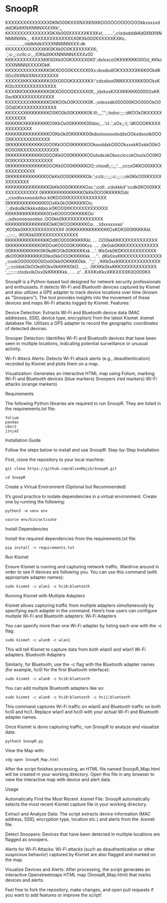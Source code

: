 # SnoopR
KXXXXXXXXXXXXXX0KNO00KXXXNXXKNXKOOOOOOOOOOOOkkxxxxxdddOKkKKNXNNNXXXXKk',,
KKXXXXXXXXXXXXX0KXk000XXXXXXKXXKxl;........',;clodxdddkKd0XNXNNNNNNXKk.,.
KXXXXXXXXXXXXXX0KXk000XXXXXXKXKo.. ..............,:lddkKdkXXXXNNNNNXXX:dk
KKXXXXXXXXXXXKK0KXk0O0KXXXXXKXK; .',:c:,;:ccllc:c:,.;lOKkdXKXNNNNNXXXXx00
KKKXXXXXXXXXXKK00Xk0O0KXXXXX0X0';dxlxxcoOKKKKKKK00Od;,KKkcXXXNNNNXXXXX0kK
KKXXXXXXXXXXKKK0KXO0O0KXXXXX0Xx:dxxdodlOKXXXXXXKKK0OkdK0Oc0XXNXXNXXXXXXXX
XXXXXXKKXXKXKKK00XO0O0KXXXXXKX:'cdxxkox0NNXXXXXKK00OkxKKOlcXXXXXXXXXXXXXX
KXXXKKXKXKKKKKK0KXO0OO0XXXXX0X,.,ldxkxxKXXXKKKKK0000OxKK0xcKKXXXXXXXXXXXX
KXXXXXXXXKKKKKKOKKO0kO0KXXXK0K..;odxxxdk000000KOO000OkO0OOdOKXXXXXXXXXXXX
KKXXXXXKKKKKKKKO0KO0k00KXKKK0K:lll:,,,'.'';:lxdoc:;;::dKOOkOKXXXXXXXXXXXX
KKKKKKXKKKKKKKKO0KkOx00KKKKK00doc,...'cl..',oOx;;:l;.'dKOOOKKXXXXXXXXXXXX
KKKKKKKKKKKKKKKO0Kk0k00KKKKK00kdooloooooloddxOOkxdxoolk0OOOXKXXXXXXXXXXXX
0KKKKKKKKKKKK00O0Kk0OO0KKKKKOOkooddxkO0OOkxxxkK0xkkO0kOKO0OXKXXXXXXXXXXXX
0KKKKKKKKKKKK00OOKk0O00KKKKKOOolodxxkOkocclccokOoolxOO0KO0OXKXXXXXXXXXXXX
0KKKKKKKKKKKKK0OOKk0O00KKKKKOO;:cloodl;;:;,;'...,cccxOKKO00XKXXXXXXXXXXXX
0KKKKKKKKKKKKK0OkKk0O00KKKKKOk:';cclc;::;;;:c:;;:::;ok0KkO0XKXXXXXXXXXXXX
KKKKKKKKKKKKKKK0kKk0000KKKKKOxc.';coll:..cdxkkkd''ccdk0KO00XKXXXXXXXXXXXX
0KKKKKKKKKKKKKKOkKk0OO0KKKKKOdc .,;cxxdlxxxxoodxllxx:k0KOO0XKXXXXXXXXXXXX
0KKKKKKKKKKKKK0OxKk0kO0KKKKKOo;  .',:dxdodkOkkkxddxo.k0KOO0XKXXXXXXXXXXXX
KKKKKKKKKKKKKK0OxKO0OO0KKKKKOo'    ..;odxooooooodxo..OO0kk0XKXXXXXXXXXXXX
KKKKKKKKKKKKKKK0kKOKOO0KKKKKOo.      ..:ldxxxxxxxo' ;KO0kk0XKXXXXXXXXXXXK
00KKKKKKKKKKKKKOxKOK000KKKKKkl.         ..,:::::,.  lKOKkk0XKXXXXXXXXXXXX
KKKKKKKKKKKKKKKOdKO0000KKKKKkl.   ...               .OO0kkKKKXXXXXXXXXXXX
0KKKKKKKKKKK0K0OoKO0O00KXKKKxx.    ....             ;0k0xk0KKKXXXXXXXXXXX
00KKKKKKKKKK0K0kdKOOk00KKKKKxk     ...'.            lKk0xk0K0KXXXXXXXXXXX
dkO00KKKKKKKK00ko0kkOOOKKKKKkk.     ...''..         dKk0xxKKKXXXXXXXXXXXX
,:coxkO000000O0Oo0Okk0OKKKK0kk.       .'';;'.     ,:KKk0xxKKKXXXXXXXXXXXX
',;;:ccldxkOkOOkd0Okx0kKKKK0kO..       .,;,.     .0KXKk0kxKKKXXXXXXXXXXXX
',,;;:::::clodxxlkOxx0kKKKKKkk..  ...   .c'     ..KXXKxKkxXKKXXXXK0O000KX

SnoopR is a Python-based tool designed for network security professionals and enthusiasts. It detects Wi-Fi and Bluetooth devices captured by Kismet and also utilizes a GPS adapter to track device locations over time (known as "Snoopers"). The tool provides insights into the movement of these devices and maps Wi-Fi attacks logged by Kismet.
Features:

  Device Detection:
        Extracts Wi-Fi and Bluetooth device data (MAC addresses, SSID, device type, encryption) from the latest Kismet .kismet database file.
        Utilizes a GPS adapter to record the geographic coordinates of detected devices.

  Snooper Detection:
        Identifies Wi-Fi and Bluetooth devices that have been seen in multiple locations, indicating potential surveillance or unusual activity.

  Wi-Fi Attack Alerts:
        Detects Wi-Fi attack alerts (e.g., deauthentication) recorded by Kismet and plots them on a map.

  Visualization:
        Generates an interactive HTML map using Folium, marking:
            Wi-Fi and Bluetooth devices (blue markers)
            Snoopers (red markers)
            Wi-Fi attacks (orange markers)


Requirements

The following Python libraries are required to run SnoopR. They are listed in the requirements.txt file:

    folium
    pandas
    cbor2
    jinja2

Installation Guide

Follow the steps below to install and use SnoopR:
Step-by-Step Installation

First, clone the repository to your local machine:

    git clone https://github.com/AlienMajik/SnoopR.git
   
    cd SnoopR

Create a Virtual Environment (Optional but Recommended)

It’s good practice to isolate dependencies in a virtual environment. Create one by running the following:


    python3 -m venv env
  
    source env/bin/activate
    

Install Dependencies

Install the required dependencies from the requirements.txt file:


    pip install -r requirements.txt


Run Kismet

Ensure Kismet is running and capturing network traffic. Wardrive around in order to see if devices are following you. You can use this command (with appropriate adapter names):

    
    sudo kismet -c wlan1 -c hci0:bluetooth
    

Running Kismet with Multiple Adapters

Kismet allows capturing traffic from multiple adapters simultaneously by specifying each adapter in the command. Here’s how users can configure multiple Wi-Fi and Bluetooth adapters:
Wi-Fi Adapters

You can specify more than one Wi-Fi adapter by listing each one with the -c flag:


    sudo kismet -c wlan0 -c wlan1
    

This will tell Kismet to capture data from both wlan0 and wlan1 Wi-Fi adapters.
Bluetooth Adapters

Similarly, for Bluetooth, use the -c flag with the Bluetooth adapter names (for example, hci0 for the first Bluetooth interface):


    sudo kismet -c wlan0 -c hci0:bluetooth


You can add multiple Bluetooth adapters like so:


    sudo kismet -c wlan0 -c hci0:bluetooth -c hci1:bluetooth


This command captures Wi-Fi traffic on wlan0 and Bluetooth traffic on both hci0 and hci1.
Replace wlan1 and hci0 with your actual Wi-Fi and Bluetooth adapter names.


Once Kismet is done capturing traffic, run SnoopR to analyze and visualize data:

    
    python3 SnoopR.py


View the Map with:
    
   
    xdg-open SnoopR_Map.html


After the script finishes processing, an HTML file named SnoopR_Map.html will be created in your working directory. Open this file in any browser to view the interactive map with device and alert data.


Usage

  Automatically Find the Most Recent .kismet File:
        SnoopR automatically selects the most recent Kismet capture file in your working directory.

  Extract and Analyze Data:
        The script extracts device information (MAC address, SSID, encryption type, location etc.) and alerts from the .kismet file.

  Detect Snoopers:
        Devices that have been detected in multiple locations are flagged as snoopers.

  Alerts for Wi-Fi Attacks:
        Wi-Fi attacks (such as deauthentication or other suspicious behavior) captured by Kismet are also flagged and marked on the map.

  Visualize Devices and Alerts:
        After processing, the script generates an interactive Openstreetmaps HTML map (SnoopR_Map.html) that marks devices and alerts.




Feel free to fork the repository, make changes, and open pull requests if you want to add features or improve the script!
